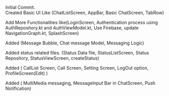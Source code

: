 Initial Commit.  
Created Basic UI Like (ChatListScreen, AppBar, Basic ChatScreen, TabRow)

Add More Functionalities like(LoginScreen, Authentication process using AuthRepository.kt and AuthViewModel.kt, Use Firebase, update NavigationGraph.kt, SplashScreen)

Added (Message Bubble, Chat message Model, Messaging Logic)

Added status related files. (Status Data file, StatusListScreen, Status Repository, StatusViewScreen, createStatus)

Added ( CallList Screen, Call Screen, Setting Screen, LogOut option, ProfileScreen(Edit) )

Added ( MultiMedia messaging, MessageInput Bar in ChatScreen, Push Notification)
